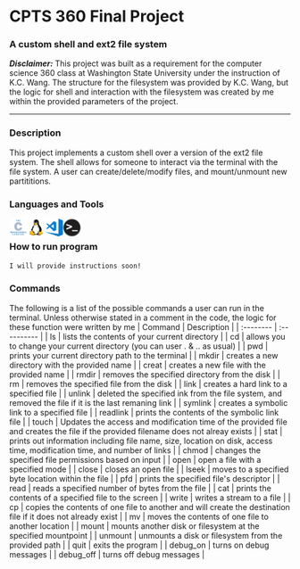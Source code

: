 # CPTS 360 Final Project
### A custom shell and ext2 file system 

***Disclaimer:*** This project was built as a requirement for the computer science 360 class at Washington State University under the instruction of K.C. Wang. The structure for the filesystem was provided by K.C. Wang, but the logic for shell and interaction with the filesystem was created by me within the provided parameters of the project. 

---
### Description
This project implements a custom shell over a version of the ext2 file system. The shell allows for someone to interact via the terminal with the file system. A user can create/delete/modify files, and mount/unmount new partititions. 

### Languages and Tools
<img align="left" height="32" width="32" src="https://raw.githubusercontent.com/github/explore/80688e429a7d4ef2fca1e82350fe8e3517d3494d/topics/c/c.png" />
<img align="left" height="32" width="32" src="https://raw.githubusercontent.com/github/explore/80688e429a7d4ef2fca1e82350fe8e3517d3494d/topics/linux/linux.png" />
<img align="left" height="32" width="32" src="https://raw.githubusercontent.com/github/explore/80688e429a7d4ef2fca1e82350fe8e3517d3494d/topics/visual-studio-code/visual-studio-code.png" />
<img align="left" height="32" width="32" src="https://raw.githubusercontent.com/github/explore/80688e429a7d4ef2fca1e82350fe8e3517d3494d/topics/terminal/terminal.png" />
<br>


### How to run program 
```
I will provide instructions soon!
```

### Commands
The following is a list of the possible commands a user can run in the terminal. Unless otherwise stated in a comment in the code, the logic for these function were written by me
| Command   | Description |
| :-------- | :---------- |
| ls        | lists the contents of your current directory |
| cd        | allows you to change your current directory (you can user . & .. as usual) |
| pwd       | prints your current directory path to the terminal |
| mkdir     | creates a new directory with the provided name |
| creat     | creates a new file with the provided name |
| rmdir     | removes the specified directory from the disk |
| rm        | removes the specified file from the disk |
| link      | creates a hard link to a specified file |
| unlink    | deleted the specified ink from the file system, and removed the file if it is the last remaning link |
| symlink   | creates a symbolic link to a specified file |
| readlink  | prints the contents of the symbolic link file |
| touch     | Updates the access and modification time of the provided file and creates the file if the provided filename does not alreay exists |
| stat      | prints out information including file name, size, location on disk, access time, modification time, and number of links |
| chmod     | changes the specified file permissions based on input |
| open      | open a file with a specified mode |
| close     | closes an open file |
| lseek     | moves to a specified byte location within the file |
| pfd       | prints the specified file's descriptor |
| read      | reads a specified number of bytes from the file |
| cat       | prints the contents of a specified file to the screen |
| write     | writes a stream to a file |
| cp        | copies the contents of one file to another and will create the destination file if it does not already exist |
| mv        | moves the contents of one file to another location |
| mount     | mounts another disk or filesystem at the specified mountpoint |
| unmount   | unmounts a disk or filesystem from the provided path |
| quit      | exits the program |
| debug_on  | turns on debug messages |
| debug_off | turns off debug messages |





